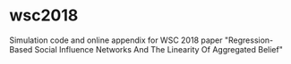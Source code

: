 # wsc2018
Simulation code and online appendix for WSC 2018 paper "Regression-Based Social Influence Networks And The Linearity Of Aggregated Belief"
